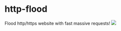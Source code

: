 # http-flood
Flood http/https website with fast massive requests!
<img src="https://blog.radware.com/wp-content/uploads/2017/05/dns-flood-attack-illustration.jpg">

